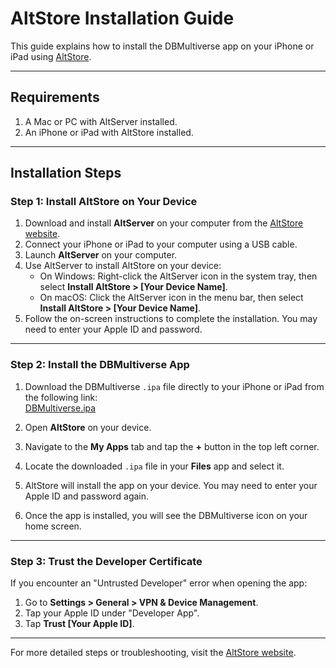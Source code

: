 
# AltStore Installation Guide

This guide explains how to install the DBMultiverse app on your iPhone or iPad using [AltStore](https://altstore.io).

---

## Requirements

1. A Mac or PC with AltServer installed.
2. An iPhone or iPad with AltStore installed.

---

## Installation Steps

### Step 1: Install AltStore on Your Device

1. Download and install **AltServer** on your computer from the [AltStore website](https://altstore.io).
2. Connect your iPhone or iPad to your computer using a USB cable.
3. Launch **AltServer** on your computer.
4. Use AltServer to install AltStore on your device:
   - On Windows: Right-click the AltServer icon in the system tray, then select **Install AltStore > [Your Device Name]**.
   - On macOS: Click the AltServer icon in the menu bar, then select **Install AltStore > [Your Device Name]**.
5. Follow the on-screen instructions to complete the installation. You may need to enter your Apple ID and password.

---

### Step 2: Install the DBMultiverse App

1. Download the DBMultiverse `.ipa` file directly to your iPhone or iPad from the following link:  
   [DBMultiverse.ipa](https://dl.dropboxusercontent.com/scl/fi/9vg5v1g5zjwyy9uwd577o/DBMultiverse.ipa?rlkey=i4btz3y4dcg8nyane6d3p7n5i&st=iyeidd29)

2. Open **AltStore** on your device.

3. Navigate to the **My Apps** tab and tap the **+** button in the top left corner.

4. Locate the downloaded `.ipa` file in your **Files** app and select it.

5. AltStore will install the app on your device. You may need to enter your Apple ID and password again.

6. Once the app is installed, you will see the DBMultiverse icon on your home screen.

---

### Step 3: Trust the Developer Certificate

If you encounter an "Untrusted Developer" error when opening the app:

1. Go to **Settings > General > VPN & Device Management**.
2. Tap your Apple ID under "Developer App".
3. Tap **Trust [Your Apple ID]**.
---

For more detailed steps or troubleshooting, visit the [AltStore website](https://altstore.io).
